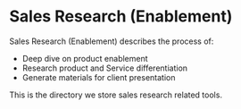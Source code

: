 # Sales Research (Enablement)

Sales Research (Enablement) describes the process of:

- Deep dive on product enablement
- Research product and Service differentiation
- Generate materials for client presentation

This is the directory we store sales research related tools.